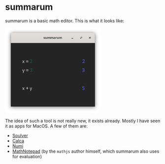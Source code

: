 # summarum

summarum is a basic math editor.
This is what it looks like:

<img src="./docs/summarum.png" alt="Description" width="310">

The idea of such a tool is not really new, it exists already. Mostly I have seen it as apps for MacOS.
A few of them are:

- [Soulver](https://soulver.app)
- [Calca](https://calca.io/)
- [Numi](https://numi.app/)
- [MathNotepad](https://mathnotepad.com/#) (by the `mathjs` author himself, which summarum also uses for evaluation)
